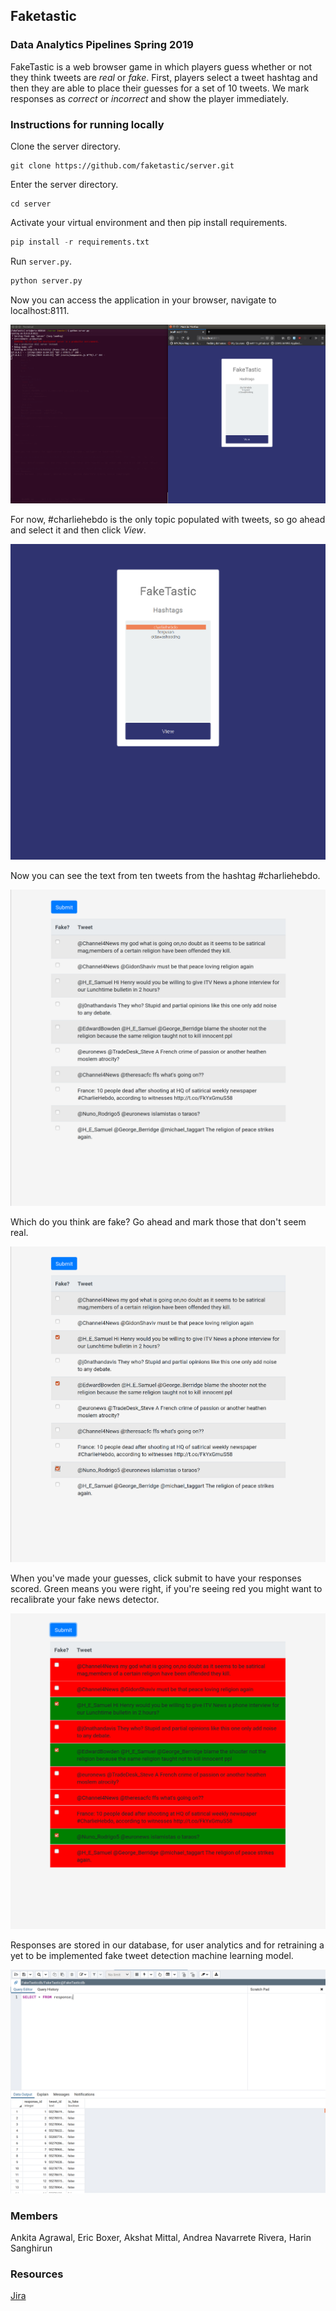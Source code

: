 ## Faketastic
### Data Analytics Pipelines Spring 2019
FakeTastic is a web browser game in which players guess whether or not they think tweets are *real* or *fake*. First, players select a tweet hashtag and then they are able to place their guesses for a set of 10 tweets. We mark responses as *correct* or *incorrect* and show the player immediately.

### Instructions for running locally
Clone the server directory.  

```
git clone https://github.com/faketastic/server.git
```

Enter the server directory.  

```
cd server
```

Activate your virtual environment and then pip install requirements.  

```python 
pip install -r requirements.txt 
```

Run `server.py`.  

```python
python server.py
```

Now you can access the application in your browser, navigate to localhost:8111.  

![Run the server](https://github.com/faketastic/server/blob/master/assets/run_server.png "Run the server")

For now, #charliehebdo is the only topic populated with tweets, so go ahead and select it and then click *View*.  

![Topic selection](https://github.com/faketastic/server/blob/master/assets/select_topic.png "Topic selection")

Now you can see the text from ten tweets from the hashtag #charliehebdo.  

![Tweet display](https://github.com/faketastic/server/blob/master/assets/tweet_display.png "Tweet display")

Which do you think are fake? Go ahead and mark those that don't seem real.  

![Response selection](https://github.com/faketastic/server/blob/master/assets/response_selection.png "Response selection")

When you've made your guesses, click submit to have your responses scored. Green means you were right, if you're seeing red you might want to recalibrate your fake news detector.  

![Response scoring](https://github.com/faketastic/server/blob/master/assets/response_scoring.png "Response scoring") 

Responses are stored in our database, for user analytics and for retraining a yet to be implemented fake tweet detection machine learning model.  

![Response database](https://github.com/faketastic/server/blob/master/assets/response_database.png "Response database") 

### Members
Ankita Agrawal, Eric Boxer, Akshat Mittal, Andrea Navarrete Rivera, Harin Sanghirun

### Resources
[Jira](https://toydemoproject.atlassian.net/jira/software/projects/FAK/boards/10)
